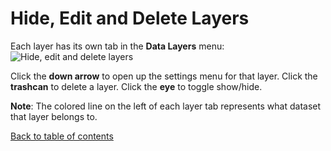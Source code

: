 # Hide, Edit and Delete Layers

Each layer has its own tab in the **Data Layers** menu:
![Hide, edit and delete layers](https://d1a3f4spazzrp4.cloudfront.net/kepler.gl/documentation/image8.png 'Hide, edit and delete layers')

Click the **down arrow** to open up the settings menu for that layer. Click the **trashcan** to delete a layer. Click the **eye** to toggle show/hide.

**Note**: The colored line on the left of each layer tab represents what dataset that layer belongs to.

[Back to table of contents](../../README.md)
